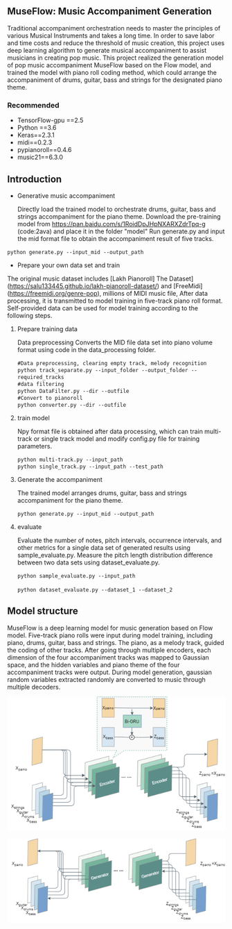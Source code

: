## MuseFlow: Music Accompaniment Generation 

Traditional accompaniment orchestration needs to master the principles of various Musical Instruments and takes a long time. In order to save labor and time costs and reduce the threshold of music creation, this project uses deep learning algorithm to generate musical accompaniment to assist musicians in creating pop music.
This project realized the generation model of pop music accompaniment MuseFlow based on the Flow model, and trained the model with piano roll coding method, which could arrange the accompaniment of drums, guitar, bass and strings for the designated piano theme.

### Recommended

* TensorFlow-gpu ==2.5
* Python ==3.6
* Keras==2.3.1
* midi==0.2.3
* pypianoroll==0.4.6
* music21==6.3.0



## Introduction
- Generative music accompaniment

  Directly load the trained model to orchestrate drums, guitar, bass and strings accompaniment for the piano theme.
  Download the pre-training model from https://pan.baidu.com/s/1RoidDpJHpNXARXZdrTpq-g (code:2ava) and place it in the folder "model"
  Run generate.py and input the mid format file to obtain the accompaniment result of five tracks.

```
python generate.py --input_mid --output_path
```

- Prepare your own data set and train

The original music dataset includes [Lakh Pianoroll] The Dataset] (https://salu133445.github.io/lakh-pianoroll-dataset/) and [FreeMidi] (https://freemidi.org/genre-pop), millions of MIDI music file, After data processing, it is transmitted to model training in five-track piano roll format. Self-provided data can be used for model training according to the following steps.

  1. Prepare training data

     Data preprocessing Converts the MID file data set into piano volume format using code in the data_processing folder.

     ```
     #Data preprocessing, clearing empty track, melody recognition
     python track_separate.py --input_folder --output_folder --required_tracks
     #data filtering
     python DataFilter.py --dir --outfile
     #Convert to pianoroll
     python converter.py --dir --outfile
     ```

  2. train model

     Npy format file is obtained after data processing, which can train multi-track or single track model and modify config.py file for training parameters.

     ```
     python multi-track.py --input_path
     python single_track.py --input_path --test_path
     ```

  3. Generate the accompaniment

     The trained model arranges drums, guitar, bass and strings accompaniment for the piano theme.

     ```
     python generate.py --input_mid --output_path
     ```

  4. evaluate

     Evaluate the number of notes, pitch intervals, occurrence intervals, and other metrics for a single data set of generated results using sample_evaluate.py. Measure the pitch length distribution difference between two data sets using dataset_evaluate.py.

     ```
     python sample_evaluate.py --input_path
     
     python dataset_evaluate.py --dataset_1 --dataset_2
     ```

  

## Model structure
MuseFlow is a deep learning model for music generation based on Flow model. Five-track piano rolls were input during model training, including piano, drums, guitar, bass and strings. The piano, as a melody track, guided the coding of other tracks. After going through multiple encoders, each dimension of the four accompaniment tracks was mapped to Gaussian space, and the hidden variables and piano theme of the four accompaniment tracks were output. During model generation, gaussian random variables extracted randomly are converted to music through multiple decoders.

![MuseFlow](./model/MuseFlow.png)

![MuseFlow_gen](./model/MuseFlow_gen.png)


